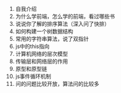 1. 自我介绍
2. 为什么学前端，怎么学的前端，看过哪些书
3. 说说你了解的排序算法（深入问了快排）
4. 如何构建一个树数据结构
5. 常用的字符串算法，说了双指针
6. js中的this指向
7. 计算机网络的层次模型
8. 传输层和网络层的作用
9. 原型和原型链
10. js事件循环机制
11. 问的问题比较开放，算法问的比较多